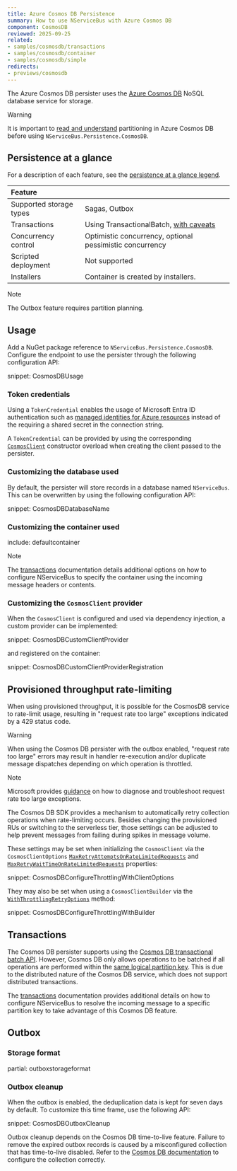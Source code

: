 ```yaml
---
title: Azure Cosmos DB Persistence
summary: How to use NServiceBus with Azure Cosmos DB
component: CosmosDB
reviewed: 2025-09-25
related:
- samples/cosmosdb/transactions
- samples/cosmosdb/container
- samples/cosmosdb/simple
redirects:
- previews/cosmosdb
---
```


The Azure Cosmos DB persister uses the [Azure Cosmos DB](https://azure.microsoft.com/en-us/services/cosmos-db/) NoSQL database service for storage.

> [!WARNING]
> It is important to [read and understand](https://docs.microsoft.com/en-us/azure/cosmos-db/partitioning-overview) partitioning in Azure Cosmos DB before using `NServiceBus.Persistence.CosmosDB`.

## Persistence at a glance

For a description of each feature, see the [persistence at a glance legend](/persistence/#persistence-at-a-glance).

|Feature                    |   |
|:---                       |---
|Supported storage types    |Sagas, Outbox
|Transactions               |Using TransactionalBatch, [with caveats](transactions.md)
|Concurrency control        |Optimistic concurrency, optional pessimistic concurrency
|Scripted deployment        |Not supported
|Installers                 |Container is created by installers.

> [!NOTE]
> The Outbox feature requires partition planning.

## Usage

Add a NuGet package reference to `NServiceBus.Persistence.CosmosDB`. Configure the endpoint to use the persister through the following configuration API:

snippet: CosmosDBUsage

### Token credentials

Using a `TokenCredential` enables the usage of Microsoft Entra ID authentication such as [managed identities for Azure resources](https://learn.microsoft.com/en-us/azure/cosmos-db/role-based-access-control) instead of the requiring a shared secret in the connection string.

A `TokenCredential` can be provided by using the corresponding [`CosmosClient`](https://learn.microsoft.com/en-us/dotnet/api/microsoft.azure.cosmos.cosmosclient.-ctor?view=azure-dotnet#microsoft-azure-cosmos-cosmosclient-ctor(system-string-azure-core-tokencredential-microsoft-azure-cosmos-cosmosclientoptions)) constructor overload when creating the client passed to the persister.

### Customizing the database used

By default, the persister will store records in a database named `NServiceBus`. This can be overwritten by using the following configuration API:

snippet: CosmosDBDatabaseName

### Customizing the container used

include: defaultcontainer

> [!NOTE]
> The [transactions](transactions.md) documentation details additional options on how to configure NServiceBus to specify the container using the incoming message headers or contents.

### Customizing the `CosmosClient` provider

When the `CosmosClient` is configured and used via dependency injection, a custom provider can be implemented:

snippet: CosmosDBCustomClientProvider

and registered on the container:

snippet: CosmosDBCustomClientProviderRegistration

## Provisioned throughput rate-limiting

When using provisioned throughput, it is possible for the CosmosDB service to rate-limit usage, resulting in "request rate too large" exceptions indicated by a 429 status code.

> [!WARNING]
> When using the Cosmos DB persister with the outbox enabled, "request rate too large" errors may result in handler re-execution and/or duplicate message dispatches depending on which operation is throttled.

> [!NOTE]
> Microsoft provides [guidance](https://docs.microsoft.com/en-us/azure/cosmos-db/sql/troubleshoot-request-rate-too-large) on how to diagnose and troubleshoot request rate too large exceptions.

The Cosmos DB SDK provides a mechanism to automatically retry collection operations when rate-limiting occurs. Besides changing the provisioned RUs or switching to the serverless tier, those settings can be adjusted to help prevent messages from failing during spikes in message volume.

These settings may be set when initializing the `CosmosClient` via the `CosmosClientOptions` [`MaxRetryAttemptsOnRateLimitedRequests`](https://docs.microsoft.com/en-us/dotnet/api/microsoft.azure.cosmos.cosmosclientoptions.maxretryattemptsonratelimitedrequests?view=azure-dotnet) and [`MaxRetryWaitTimeOnRateLimitedRequests`](https://docs.microsoft.com/en-us/dotnet/api/microsoft.azure.cosmos.cosmosclientoptions.maxretrywaittimeonratelimitedrequests?view=azure-dotnet) properties:

snippet: CosmosDBConfigureThrottlingWithClientOptions

They may also be set when using a `CosmosClientBuilder` via the [`WithThrottlingRetryOptions`](https://docs.microsoft.com/en-us/dotnet/api/microsoft.azure.cosmos.fluent.cosmosclientbuilder.withthrottlingretryoptions?view=azure-dotnet) method:

snippet: CosmosDBConfigureThrottlingWithBuilder

## Transactions

The Cosmos DB persister supports using the [Cosmos DB transactional batch API](https://devblogs.microsoft.com/cosmosdb/introducing-transactionalbatch-in-the-net-sdk/). However, Cosmos DB only allows operations to be batched if all operations are performed within the [same logical partition key](https://learn.microsoft.com/en-us/azure/cosmos-db/nosql/transactional-batch?tabs=dotnet). This is due to the distributed nature of the Cosmos DB service, which does not support distributed transactions.

The [transactions](transactions.md) documentation provides additional details on how to configure NServiceBus to resolve the incoming message to a specific partition key to take advantage of this Cosmos DB feature.

## Outbox

### Storage format

partial: outboxstorageformat

### Outbox cleanup

When the outbox is enabled, the deduplication data is kept for seven days by default. To customize this time frame, use the following API:

snippet: CosmosDBOutboxCleanup

Outbox cleanup depends on the Cosmos DB time-to-live feature. Failure to remove the expired outbox records is caused by a misconfigured collection that has time-to-live disabled. Refer to the [Cosmos DB documentation](https://docs.microsoft.com/en-us/azure/cosmos-db/time-to-live) to configure the collection correctly.
